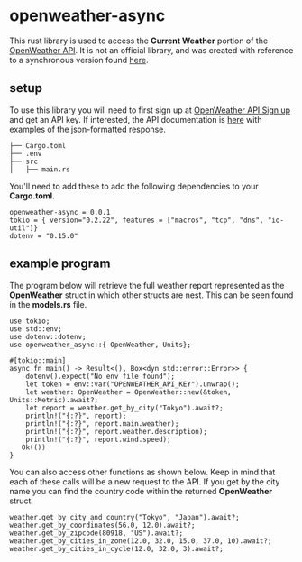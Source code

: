 # openweather-async


This rust library is used to access the **Current Weather** portion of the [OpenWeather API](https://openweathermap.org/). It is not an official library, and was created with reference to a synchronous version found [here](https://github.com/BroderickCarlin/openweather).

## setup

To use this library you will need to first sign up at [OpenWeather API Sign up](https://openweathermap.org/home/sign_up) and get an API key. If interested, the API documentation is [here](https://openweathermap.org/current) with examples of the json-formatted response.

```
├── Cargo.toml
├── .env
├── src
│   ├── main.rs

```

You'll need to add these to add the following dependencies to your **Cargo.toml**.

```
openweather-async = 0.0.1
tokio = { version="0.2.22", features = ["macros", "tcp", "dns", "io-util"]}
dotenv = "0.15.0"
```

## example program

The program below will retrieve the full weather report represented as the **OpenWeather** struct in which other structs are nest. This can be seen found in the **models.rs** file. 
```
use tokio;
use std::env;
use dotenv::dotenv;
use openweather_async::{ OpenWeather, Units};

#[tokio::main]
async fn main() -> Result<(), Box<dyn std::error::Error>> {
    dotenv().expect("No env file found");
    let token = env::var("OPENWEATHER_API_KEY").unwrap();
    let weather: OpenWeather = OpenWeather::new(&token, Units::Metric).await?;
    let report = weather.get_by_city("Tokyo").await?;
    println!("{:?}", report);
    println!("{:?}", report.main.weather);
    println!("{:?}", report.weather.description);
    println!("{:?}", report.wind.speed);
   Ok(())
}
```

You can also access other functions as shown below. Keep in mind that each of these calls will be a new request to the API. If you get by the city name you can find the country code within the returned **OpenWeather** struct.

```
weather.get_by_city_and_country("Tokyo", "Japan").await?;
weather.get_by_coordinates(56.0, 12.0).await?;
weather.get_by_zipcode(80918, "US").await?;
weather.get_by_cities_in_zone(12.0, 32.0, 15.0, 37.0, 10).await?;
weather.get_by_cities_in_cycle(12.0, 32.0, 3).await?;
```
